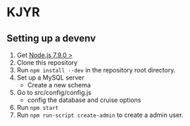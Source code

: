 # KJYR

## Setting up a devenv

1. Get [Node.js 7.9.0 >](https://nodejs.org)
2. Clone this repository
3. Run `npm install --dev` in the repository root directory.
4. Set up a MySQL server
    - Create a new schema
5. Go to src/config/config.js
    - config the database and cruise options
6. Run `npm start`
7. Run `npm run-script create-admin` to create a admin user.